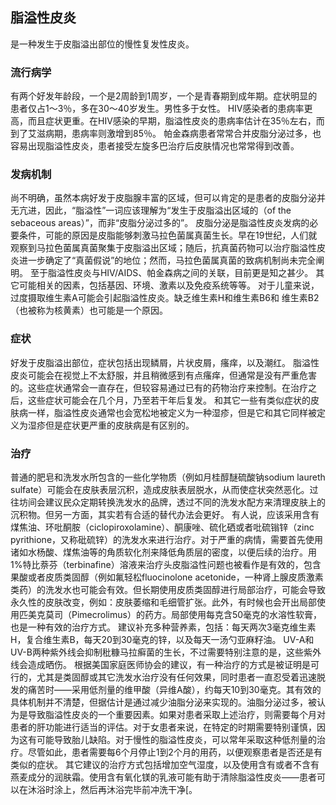 ## 脂溢性皮炎

是一种发生于皮脂溢出部位的慢性复发性皮炎。

### 流行病学

有两个好发年龄段，一个是2周龄到1周岁，一个是青春期到成年期。症状明显的患者仅占1～3％，多在30～40岁发生。男性多于女性。
HIV感染者的患病率更高，而且症状更重。在HIV感染的早期，脂溢性皮炎的患病率估计在35％左右，而到了艾滋病期，患病率则激增到85％。
帕金森病患者常常合并皮脂分泌过多，也容易出现脂溢性皮炎，患者接受左旋多巴治疗后皮肤情况也常常得到改善。


### 发病机制

尚不明确，虽然本病好发于皮脂腺丰富的区域，但可以肯定的是患者的皮脂分泌并无亢进，因此，“脂溢性”一词应该理解为“发生于皮脂溢出区域的（of the sebaceous areas）”，而非“皮脂分泌过多的”。
皮脂分泌是脂溢性皮炎发病的必要条件，可能的原因是皮脂能够刺激马拉色菌属真菌生长。早在19世纪，人们就观察到马拉色菌属真菌聚集于皮脂溢出区域；随后，抗真菌药物可以治疗脂溢性皮炎进一步确定了“真菌假说”的地位；然而，马拉色菌属真菌的致病机制尚未完全阐明。
至于脂溢性皮炎与HIV/AIDS、帕金森病之间的关联，目前更是知之甚少。
其它可能相关的因素，包括基因、环境、激素以及免疫系统等等。
对于儿童来说，过度摄取维生素A可能会引起脂溢性皮炎。缺乏维生素H和维生素B6和 维生素B2（也被称为核黄素）也可能是一个原因。

### 症状

好发于皮脂溢出部位，症状包括出现鳞屑，片状皮屑，瘙痒，以及潮红。
脂溢性皮炎可能会在视觉上不太舒服，并且稍微感到有点瘙痒，但通常是没有严重危害的。这些症状通常会一直存在，但较容易通过已有的药物治疗来控制。在治疗之后，这些症状可能会在几个月，乃至若干年后复发。
和其它一些有类似症状的皮肤病一样，脂溢性皮炎通常也会宽松地被定义为一种湿疹，但是它和其它同样被定义为湿疹但是症状更严重的皮肤病是有区别的。

### 治疗

普通的肥皂和洗发水所包含的一些化学物质（例如月桂醇醚硫酸钠sodium laureth sulfate）可能会在皮肤表层沉积，造成皮肤表层脱水，从而使症状突然恶化。过往坊间会建议民众定期转换洗发水的品牌，透过不同的洗发水配方来清理皮肤上的沉积物。但另一方面，其实若有合适的替代办法会更好。
有人说，应该采用含有煤焦油、环吡酮胺（ciclopiroxolamine）、酮康唑、硫化硒或者吡硫𬭩锌（zinc pyrithione，又称砒硫锌）的洗发水来进行治疗。对于严重的病情，需要首先使用诸如水杨酸、煤焦油等的角质软化剂来降低角质层的密度，以便后续的治疗。用1%特比萘芬（terbinafine）溶液来治疗头皮脂溢性问题也被看作是有效的，包含果酸或者皮质类固醇（例如氟轻松fluocinolone acetonide，一种肾上腺皮质激素类药）的洗发水也可能会有效。但长期使用皮质类固醇进行局部治疗，可能会导致永久性的皮肤改变，例如：皮肤萎缩和毛细管扩张。此外，有时候也会开出局部使用匹美克莫司（Pimecrolimus）的药方。局部使用每克含50毫克的水溶性软膏，也是一种有效的治疗方式。
建议补充多种营养素，包括：每天两次3毫克维生素H，复合维生素B，每天20到30毫克的锌，以及每天一汤勺亚麻籽油。
UV-A和UV-B两种紫外线会抑制秕糠马拉癣菌的生长，不过需要特别注意的是，这些紫外线会造成晒伤。
根据美国家庭医师协会的建议，有一种治疗的方式是被证明是可行的，尤其是类固醇或其它洗发水治疗没有任何效果，同时患者一直忍受着迅速脱发的痛苦时——采用低剂量的维甲酸（异维A酸），约每天10到30毫克。其有效的具体机制并不清楚，但据估计是通过减少油脂分泌来实现的。油脂分泌过多，被认为是导致脂溢性皮炎的一个重要因素。如果对患者采取上述治疗，则需要每个月对患者的肝功能进行适当的评估。对于女患者来说，在特定的时期需要特别谨慎，因为这有可能导致胎儿缺陷。对于慢性的脂溢性皮炎，可以常年采取这种低剂量的治疗。尽管如此，患者需要每6个月停止1到2个月的用药，以便观察患者是否还是有类似的症状。
其它建议的治疗方式包括增加空气湿度，以及使用含有或者不含有燕麦成分的润肤霜。使用含有氧化镁的乳液可能有助于清除脂溢性皮炎——患者可以在沐浴时涂上，然后再沐浴完毕前冲洗干净[。
